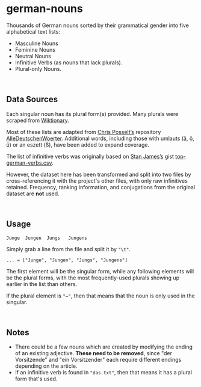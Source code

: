 # german-nouns
Thousands of German nouns sorted by their grammatical gender into five alphabetical text lists: 
- Masculine Nouns
- Feminine Nouns
- Neutral Nouns
- Infinitive Verbs (as nouns that lack plurals).
- Plural-only Nouns.

<br>

## Data Sources

Each singular noun has its plural form(s) provided. Many plurals were scraped from [Wiktionary](https://de.wiktionary.org/).

Most of these lists are adapted from [Chris Posselt’s](https://github.com/cpos)  repository [AlleDeutschenWoerter](https://github.com/cpos/AlleDeutschenWoerter). 
Additional words, including those with umlauts (ä, ö, ü) or an eszett (ß), have been added to expand coverage.

The list of infinitive verbs was originally based on [Stan James’s](https://github.com/wanderingstan) gist [top-german-verbs.csv](https://gist.github.com/wanderingstan/7eaaf0e22461b505c749e268c0b72bc4). 

However, the dataset here has been transformed and split into two files by cross-referencing it with the project's other files, with only raw infinitives retained.
Frequency, ranking information, and conjugations from the original dataset are **not** used.

<br>

## Usage
`Junge	Jungen	Jungs	Jungens`

Simply grab a line from the file and split it by `"\t"`.

`... = ["Junge", "Jungen", "Jungs", "Jungens"]`

The first element will be the singular form, while any following elements will be the plural forms, with the most frequently-used plurals showing up earlier in the list than others.

If the plural element is `"—"`, then that means that the noun is only used in the singular.

<br>

## Notes

- There could be a few nouns which are created by modifying the ending of an existing adjective. **These need to be removed**, since "der Vorsitzende" and "ein Vorsitzender" each require different endings depending on the article.
- If an infinitive verb is found in `"das.txt"`, then that means it has a plural form that's used.
